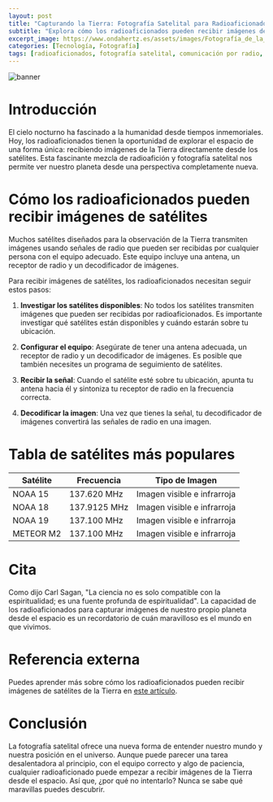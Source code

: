 ```yaml
---
layout: post
title: "Capturando la Tierra: Fotografía Satelital para Radioaficionados"
subtitle: "Explora cómo los radioaficionados pueden recibir imágenes de la Tierra desde el espacio"
excerpt_image: https://www.ondahertz.es/assets/images/Fotografía_de_la_Tierra_a_través_de_satélites.png
categories: [Tecnología, Fotografía]
tags: [radioaficionados, fotografía satelital, comunicación por radio, imágenes de la Tierra]
---
```


![banner](https://www.ondahertz.es/assets/images/Fotografía_de_la_Tierra_a_través_de_satélites.png "Imagen de satélite que muestra la Tierra desde el espacio, ilustrando cómo los radioaficionados pueden captar y recibir imágenes a través de tecnología de comunicación.")

# Introducción

El cielo nocturno ha fascinado a la humanidad desde tiempos inmemoriales. Hoy, los radioaficionados tienen la oportunidad de explorar el espacio de una forma única: recibiendo imágenes de la Tierra directamente desde los satélites. Esta fascinante mezcla de radioafición y fotografía satelital nos permite ver nuestro planeta desde una perspectiva completamente nueva.

# Cómo los radioaficionados pueden recibir imágenes de satélites

Muchos satélites diseñados para la observación de la Tierra transmiten imágenes usando señales de radio que pueden ser recibidas por cualquier persona con el equipo adecuado. Este equipo incluye una antena, un receptor de radio y un decodificador de imágenes.

Para recibir imágenes de satélites, los radioaficionados necesitan seguir estos pasos:

1. **Investigar los satélites disponibles**: No todos los satélites transmiten imágenes que pueden ser recibidas por radioaficionados. Es importante investigar qué satélites están disponibles y cuándo estarán sobre tu ubicación.

2. **Configurar el equipo**: Asegúrate de tener una antena adecuada, un receptor de radio y un decodificador de imágenes. Es posible que también necesites un programa de seguimiento de satélites.

3. **Recibir la señal**: Cuando el satélite esté sobre tu ubicación, apunta tu antena hacia él y sintoniza tu receptor de radio en la frecuencia correcta. 

4. **Decodificar la imagen**: Una vez que tienes la señal, tu decodificador de imágenes convertirá las señales de radio en una imagen.

# Tabla de satélites más populares

|Satélite|Frecuencia|Tipo de Imagen|
|---|---|---|
|NOAA 15|137.620 MHz|Imagen visible e infrarroja|
|NOAA 18|137.9125 MHz|Imagen visible e infrarroja|
|NOAA 19|137.100 MHz|Imagen visible e infrarroja|
|METEOR M2|137.100 MHz|Imagen visible e infrarroja|

# Cita

Como dijo Carl Sagan, "La ciencia no es solo compatible con la espiritualidad; es una fuente profunda de espiritualidad". La capacidad de los radioaficionados para capturar imágenes de nuestro propio planeta desde el espacio es un recordatorio de cuán maravilloso es el mundo en que vivimos.

# Referencia externa

Puedes aprender más sobre cómo los radioaficionados pueden recibir imágenes de satélites de la Tierra en [este artículo](https://www.rtl-sdr.com/beginners-guide-receiving-noaa-weather-satellite-images/).

# Conclusión

La fotografía satelital ofrece una nueva forma de entender nuestro mundo y nuestra posición en el universo. Aunque puede parecer una tarea desalentadora al principio, con el equipo correcto y algo de paciencia, cualquier radioaficionado puede empezar a recibir imágenes de la Tierra desde el espacio. Así que, ¿por qué no intentarlo? Nunca se sabe qué maravillas puedes descubrir.